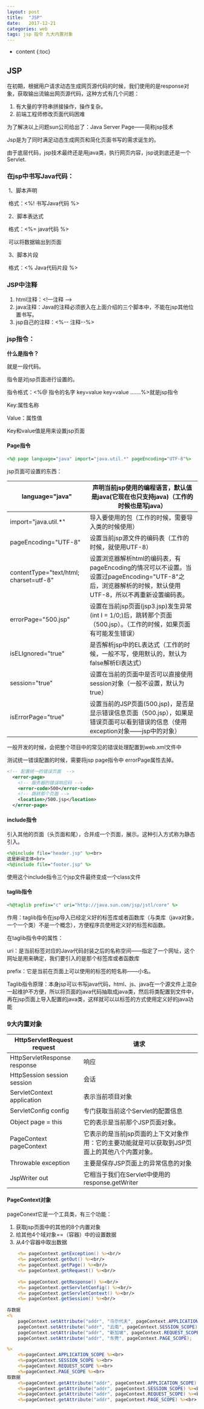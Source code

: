 ```yaml
---
layout: post
title:  "JSP"
date:   2017-12-21
categories: web
tags: jsp 指令 九大内置对象
---
```


* content
{:toc}
## JSP

在初期，根据用户请求动态生成网页源代码的时候，我们使用的是response对象，获取输出流输出网页源代码，这种方式有几个问题：

1. 有大量的字符串拼接操作，操作复杂。
2. 前端工程师修改页面代码困难

为了解决以上问题sun公司给出了：Java Server Page——简称jsp技术

<!-- more -->

 Jsp是为了同时满足动态生成网页和简化页面书写的需求诞生的。

由于底层代码，jsp技术最终还是用java类，执行网页内容，jsp说到底还是一个Servlet.

### 在jsp中书写Java代码：

​    1、脚本声明

​    格式：<%!  书写Java代码  %>

​    2、脚本表达式

​    格式：<%= java代码 %>

​    可以将数据输出到页面

​    3、脚本片段

​    格式：<% Java代码片段 %>

### JSP中注释

1.  html注释：<!—注释 -->
2.  java注释：Java的注释必须嵌入在上面介绍的三个脚本中，不能在jsp其他位置书写。
3. jsp自己的注释：<%-- 注释--%>

### jsp指令：

**什么是指令？**

就是一段代码。

指令是对jsp页面进行设置的。

指令格式：<%@ 指令的名字 key=value  key=value …….%>就是jsp指令

Key:属性名称

Value：属性值

Key和value值是用来设置jsp页面

#### Page指令

```jsp
<%@ page language="java" import="java.util.*" pageEncoding="UTF-8"%>
```

jsp页面可设置的东西：

| language="java"                        | 声明当前jsp使用的编程语言，默认值是java(它现在也只支持java)（工作的时候也是写java） |
| -------------------------------------- | ---------------------------------------- |
| import="java.util.*"                   | 导入要使用的包（工作的时候，需要导入类的时候使用）                |
| pageEncoding="UTF-8"                   | 设置当前jsp源文件的编码表（工作的时候，就使用UTF-8）           |
| contentType="text/html; charset=utf-8" | 设置浏览器解析html的编码表，有pageEncoding的情况可以不设置。当设置过pageEncoding="UTF-8"之后，浏览器解析的时候，默认使用UTF-8，所以不再重新设置编码表。 |
| errorPage="500.jsp"                    | 设置在当前jsp页面(jsp3.jsp)发生异常(int I = 1/0;)后，跳转那个页面（500.jsp）。（工作的时候，如果页面有可能发生错误） |
| isELIgnored="true"                     | 是否解析jsp中的EL表达式（工作的时候，一般不写，使用默认的，默认为false解析El表达式） |
| session="true"                         | 设置在当前的页面中是否可以直接使用session对象（一般不设置，默认为true） |
| isErrorPage="true"                     | 设置当前的JSP页面(500.jsp)，是否是显示错误信息页面（500.jsp），如果是错误页面可以看到错误的信息（使用exception对象——jsp中的对象） |



一般开发的时候，会把整个项目中的常见的错误处理配置到web.xml文件中

测试统一错误配置的时候，需要将jsp page指令中 errorPage属性去掉。

```xml
<!-- 配置统一的错误页面  -->
  <error-page>	
  	<!-- 服务器的错误响应码 -->
  	<error-code>500</error-code>
  	<!-- 跳转那个页面 -->
  	<location>/500.jsp</location>
  </error-page>
```

#### include指令

引入其他的页面（头页面和尾），合并成一个页面，展示。这种引入方式称为静态引入。

```jsp
<%@include file="header.jsp" %><br>
这是新闻主体<br>
<%@include file="footer.jsp" %>
```

使用这个include指令三个jsp文件最终变成一个class文件

#### taglib指令

```jsp
<%@taglib prefix="c" uri="http://java.sun.com/jsp/jstl/core" %>
```

作用：taglib指令在jsp导入已经定义好的标签库或者函数库（与类库（java对象，一个一个类）不是一个概念），方便程序员使用定义好的标签和函数。

在taglib指令中的属性：

uri：是当前标签对应的Java代码封装之后的名称空间——指定了一个网址，这个网址是用来确定，我们要引入的是那个标签库或者函数库

prefix：它是当前在页面上可以使用的标签的短名称——小名。

Taglib指令原理：本身jsp可以书写java代码，html、js、java在一个源文件上混杂一起维护不方便，所以将页面的java代码抽取成java类，然后将类配置到文件中，再在jsp页面上导入配置的java类，这样就可以以标签的方式使用定义好的java功能

### 9大内置对象

| HttpServletRequest request   | 请求                                       |
| ---------------------------- | ---------------------------------------- |
| HttpServletResponse response | 响应                                       |
| HttpSession session session  | 会话                                       |
| ServletContext application   | 表示当前项目对象                                 |
| ServletConfig config         | 专门获取当前这个Servlet的配置信息                     |
| Object page = this           | 它的表示是当前那个JSP页面对象。                        |
| PageContext pageContext      | 它表示的是当前jsp页面的上下文对象作用：它的主要功能就是可以获取到JSP页面上的其他八个内置对象。 |
| Throwable exception          | 主要是保存JSP页面上的异常信息的对象                      |
| JspWriter out                | 它相当于我们在Servlet中使用的response.getWriter     |



#### PageContext对象

pageConext它是一个工具类，有三个功能：

1. 获取jsp页面中的其他的8个内置对象
2. 给其他4个域对象==（容器）中的设置数据    
3. 从4个容器中取出数据

```jsp
    <%= pageContext.getException() %><br/>
    <%= pageContext.getOut() %><br/>
    <%= pageContext.getPage() %><br/>
    <%= pageContext.getRequest() %><br/>
            
    <%= pageContext.getResponse() %><br/>
    <%= pageContext.getServletConfig() %><br/>
    <%= pageContext.getServletContext() %><br/>
    <%= pageContext.getSession() %><br/>
		
存数据
<%
	pageContext.setAttribute("addr", "马尔代夫", pageContext.APPLICATION_SCOPE);
	pageContext.setAttribute("addr", "云南", pageContext.SESSION_SCOPE);
	pageContext.setAttribute("addr", "新加坡", pageContext.REQUEST_SCOPE);
	pageContext.setAttribute("addr", "东莞", pageContext.PAGE_SCOPE);

%>
	<%=pageContext.APPLICATION_SCOPE %><br>
	<%=pageContext.SESSION_SCOPE %><br>
	<%=pageContext.REQUEST_SCOPE %><br>
	<%=pageContext.PAGE_SCOPE %><br>
取数据
	<%=pageContext.getAttribute("addr", pageContext.APPLICATION_SCOPE) %><br>
	<%=pageContext.getAttribute("addr", pageContext.SESSION_SCOPE) %><br>
	<%=pageContext.getAttribute("addr", pageContext.REQUEST_SCOPE) %><br>
	<%=pageContext.getAttribute("addr", pageContext.PAGE_SCOPE) %><br>

```











































































